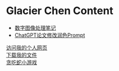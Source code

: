 #  Glacier Chen Content
- [数字图像处理笔记](https://www.glacierchen.asia/数字图像处理复习)
- [ChatGPT论文修改润色Prompt](https://www.glacierchen.asia/Z：Prompts/论文润色Prompt)
  
<a href="/personal_page">访问我的个人网页</a> 
<br>
<a href="/download">下载我的文件</a>
<br>
<a href="/贪吃蛇">贪吃蛇小游戏</a>
